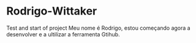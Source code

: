 # Rodrigo-Wittaker
Test and start of project
Meu nome é Rodrigo, estou começando agora a desenvolver e a ultilizar a ferramenta Gtihub.

